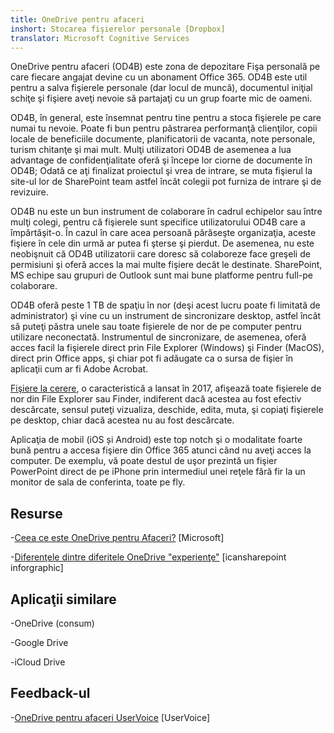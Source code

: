 ```yaml
---
title: OneDrive pentru afaceri
inshort: Stocarea fişierelor personale [Dropbox]
translator: Microsoft Cognitive Services
---
```



OneDrive pentru afaceri (OD4B) este zona de depozitare Fişa personală pe care fiecare angajat devine cu un abonament Office 365. OD4B este util pentru a salva fişierele personale (dar locul de muncă), documentul iniţial schiţe şi fişiere aveţi nevoie să partajaţi cu un grup foarte mic de oameni.

OD4B, în general, este însemnat pentru tine pentru a stoca fişierele pe care numai tu nevoie. Poate fi bun pentru păstrarea performanţă clienţilor, copii locale de beneficiile documente, planificatorii de vacanta, note personale, turism chitanţe şi mai mult. Mulţi utilizatori OD4B de asemenea a lua advantage de confidenţialitate oferă şi începe lor ciorne de documente în OD4B; Odată ce aţi finalizat proiectul şi vrea de intrare, se muta fişierul la site-ul lor de SharePoint team astfel încât colegii pot furniza de intrare şi de revizuire.

OD4B nu este un bun instrument de colaborare în cadrul echipelor sau între mulţi colegi, pentru că fişierele sunt specifice utilizatorului OD4B care a împărtăşit-o. În cazul în care acea persoană părăseşte organizaţia, aceste fişiere în cele din urmă ar putea fi şterse şi pierdut. De asemenea, nu este neobişnuit că OD4B utilizatorii care doresc să colaboreze face greşeli de permisiuni şi oferă acces la mai multe fişiere decât le destinate. SharePoint, MS echipe sau grupuri de Outlook sunt mai bune platforme pentru full-pe colaborare.

OD4B oferă peste 1 TB de spaţiu în nor (deşi acest lucru poate fi limitată de administrator) şi vine cu un instrument de sincronizare desktop, astfel încât să puteţi păstra unele sau toate fișierele de nor de pe computer pentru utilizare neconectată. Instrumentul de sincronizare, de asemenea, oferă acces facil la fişierele direct prin File Explorer (Windows) şi Finder (MacOS), direct prin Office apps, şi chiar pot fi adăugate ca o sursa de fişier în aplicaţii cum ar fi Adobe Acrobat. 

[Fişiere la cerere](https://blogs.office.com/en-us/2017/05/11/introducing-onedrive-files-on-demand-and-additional-features-making-it-easier-to-access-and-share-files/), o caracteristică a lansat în 2017, afişează toate fişierele de nor din File Explorer sau Finder, indiferent dacă acestea au fost efectiv descărcate, sensul puteţi vizualiza, deschide, edita, muta, şi copiaţi fişierele pe desktop, chiar dacă acestea nu au fost descărcate.

Aplicaţia de mobil (iOS și Android) este top notch şi o modalitate foarte bună pentru a accesa fişiere din Office 365 atunci când nu aveţi acces la computer. De exemplu, vă poate destul de uşor prezintă un fişier PowerPoint direct de pe iPhone prin intermediul unei reţele fără fir la un monitor de sala de conferinta, toate pe fly.

Resurse
---------

-[Ceea ce este OneDrive pentru
    Afaceri?](https://support.office.com/en-us/article/What-is-OneDrive-for-Business-187f90af-056f-47c0-9656-cc0ddca7fdc2)
    \[Microsoft\]

-[Diferenţele dintre diferitele OneDrive
    "experienţe"](http://icsh.pt/OneDriveTree) \[icansharepoint
    inforgraphic\]

Aplicaţii similare
--------------------

-OneDrive (consum)

-Google Drive

-iCloud Drive

Feedback-ul
---------

-[OneDrive pentru afaceri UserVoice](https://onedrive.uservoice.com/forums/262982-onedrive/category/86090-onedrive-for-business)
    \[UserVoice\]



